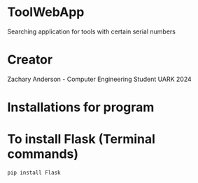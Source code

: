 # ToolWebApp
Searching application for tools with certain serial numbers
# Creator
Zachary Anderson - Computer Engineering Student 
UARK 2024 

# Installations for program 

# To install Flask (Terminal commands)
```python
pip install Flask 